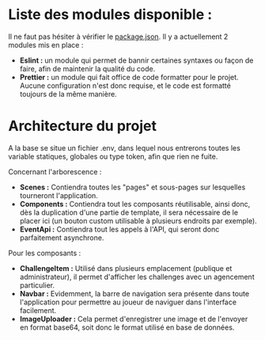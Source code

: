 # Liste des modules disponible : 

Il ne faut pas hésiter à vérifier le [package.json](https://git.unistra.fr/equipe-3/projet-acrobatt/-/blob/feature/FrontWebCreation/web/package.json).
Il y a actuellement 2 modules mis en place : 
* **Eslint :** un module qui permet de bannir certaines syntaxes ou façon de faire, afin de maintenir la qualité du code.
* **Prettier :** un module qui fait office de code formatter pour le projet. Aucune configuration n'est donc requise, et le code est formatté toujours de la même manière.


# Architecture du projet

A la base se situe un fichier .env, dans lequel nous entrerons toutes les variable statiques, globales ou type token, afin que rien ne fuite.

Concernant l'arborescence :
* **Scenes :** Contiendra toutes les "pages" et sous-pages sur lesquelles tourneront l'application.
* **Components :** Contiendra tout les composants réutilisable, ainsi donc, dès la duplication d'une partie de template, il sera nécessaire de le placer ici (un bouton custom utilisable à plusieurs endroits par exemple).
* **EventApi :** Contiendra tout les appels à l'API, qui seront donc parfaitement asynchrone.

Pour les composants : 
* **ChallengeItem :** Utilisé dans plusieurs emplacement (publique et administrateur), il permet d'afficher les challenges avec un agencement particulier.
* **Navbar :** Evidemment, la barre de navigation sera présente dans toute l'application pour permettre au joueur de naviguer dans l'interface facilement.
* **ImageUploader :** Cela permet d'enregistrer une image et de l'envoyer en format base64, soit donc le format utilisé en base de données.
